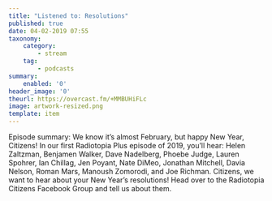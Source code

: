 ```yaml
---
title: "Listened to: Resolutions"
published: true
date: 04-02-2019 07:55
taxonomy:
    category:
        - stream
    tag:
        - podcasts
summary:
    enabled: '0'
header_image: '0'
theurl: https://overcast.fm/+MMBUHiFLc
image: artwork-resized.png
template: item
---
```

 
Episode summary: We know it’s almost February, but happy New Year, Citizens! In our first Radiotopia Plus episode of 2019, you’ll hear: Helen Zaltzman, Benjamen Walker, Dave Nadelberg, Phoebe Judge, Lauren Spohrer, Ian Chillag, Jen Poyant, Nate DiMeo, Jonathan Mitchell, Davia Nelson, Roman Mars, Manoush Zomorodi, and Joe Richman. Citizens, we want to hear about your New Year’s resolutions! Head over to the Radiotopia Citizens Facebook Group and tell us about them.
